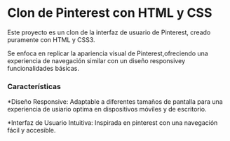 # Clon de Pinterest con HTML y CSS
Este proyecto es un clon de la interfaz  de usuario de Pinterest, creado puramente con HTML y CSS3.

Se enfoca en replicar la apariencia visual de Pinterest,ofreciendo una experiencia de navegación similar con un diseño responsivey funcionalidades básicas.

### Características

*Diseño Responsive: Adaptable a diferentes tamaños de pantalla para una experiencia de usiario optima en dispositivos móviles y de escritorio.

*Interfaz de Usuario Intuitiva: Inspirada en pinterest con una navegación fácil y accesible.
